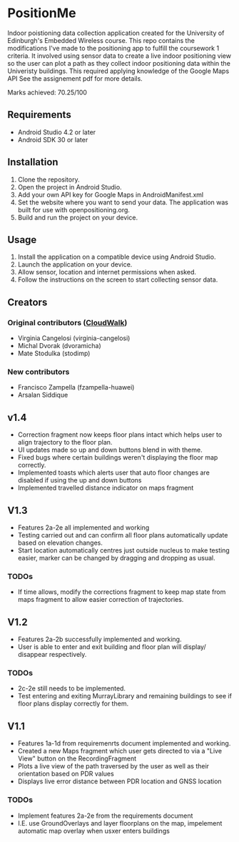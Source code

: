 # PositionMe
Indoor poistioning data collection application created for the University of Edinburgh's Embedded Wireless course. This repo contains the modifications I've made to the positioning app to fulfill the coursework 1 criteria. It involved using sensor data to create a live indoor positioning view so the user can plot a path as they collect indoor positioning data within the Univeristy buildings. This required applying knowledge of the Google Maps API See the assignement pdf for more details.

Marks achieved: 70.25/100

## Requirements

- Android Studio 4.2 or later
- Android SDK 30 or later

## Installation

1. Clone the repository.
2. Open the project in Android Studio.
3. Add your own API key for Google Maps in AndroidManifest.xml
4. Set the website where you want to send your data. The application was built for use with openpositioning.org.
5. Build and run the project on your device.

## Usage

1. Install the application on a compatible device using Android Studio.
2. Launch the application on your device.
3. Allow sensor, location and internet permissions when asked.
4. Follow the instructions on the screen to start collecting sensor data.

## Creators

### Original contributors ([CloudWalk](https://github.com/openpositioning/DataCollectionTeam6))
- Virginia Cangelosi (virginia-cangelosi)
- Michal Dvorak (dvoramicha)
- Mate Stodulka (stodimp)

### New contributors
- Francisco Zampella (fzampella-huawei)
- Arsalan Siddique

## v1.4
- Correction fragment now keeps floor plans intact which helps user to align trajectory to the floor plan.
- UI updates made so up and down buttons blend in with theme.
- Fixed bugs where certain buildings weren't displaying the floor map correctly.
- Implemented toasts which alerts user that auto floor changes are disabled if using the up and down buttons
- Implemented travelled distance indicator on maps fragment

## V1.3
- Features 2a-2e all implemented and working
- Testing carried out and can confirm all floor plans automatically update based on elevation changes.
- Start location automatically centres just outside nucleus to make testing easier, marker can be changed by dragging and dropping as usual.
### TODOs
- If time allows, modify the corrections fragment to keep map state from maps fragment to allow easier correction of trajectories.

## V1.2
- Features 2a-2b successfully implemented and working.
- User is able to enter and exit building and floor plan will display/ disappear respectively.
### TODOs
- 2c-2e still needs to be implemented.
- Test entering and exiting MurrayLibrary and remaining buildings to see if floor plans display correctly for them.

## V1.1

- Features 1a-1d from requiremenrts document implemented and working.
- Created a new Maps fragment which user gets directed to via a "Live View" button on the RecordingFragment
- Plots a live view of the path traversed by the user as well as their orientation based on PDR values
- Displays live error distance between PDR location and GNSS location


### TODOs
- Implement features 2a-2e from the requirements document
- I.E. use GroundOverlays and layer floorplans on the map, impelement automatic map overlay when usxer enters buildings


